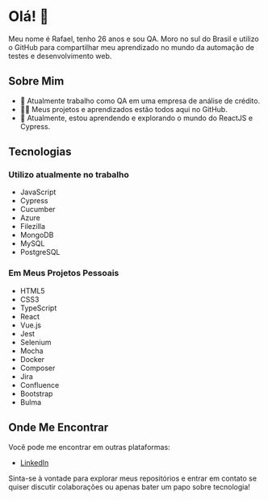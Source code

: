 # Olá! 👋

Meu nome é Rafael, tenho 26 anos e sou QA. Moro no sul do Brasil e utilizo o GitHub para compartilhar meu aprendizado no mundo da automação de testes e desenvolvimento web.

## Sobre Mim

- 🔭 Atualmente trabalho como QA em uma empresa de análise de crédito.
- 👨‍💻 Meus projetos e aprendizados estão todos aqui no GitHub.
- 🌱 Atualmente, estou aprendendo e explorando o mundo do ReactJS e Cypress.

## Tecnologias

### Utilizo atualmente no trabalho

- JavaScript
- Cypress
- Cucumber
- Azure
- Filezilla
- MongoDB
- MySQL
- PostgreSQL

### Em Meus Projetos Pessoais

- HTML5
- CSS3
- TypeScript
- React
- Vue.js
- Jest
- Selenium
- Mocha
- Docker
- Composer
- Jira
- Confluence
- Bootstrap
- Bulma

## Onde Me Encontrar

Você pode me encontrar em outras plataformas:

- [LinkedIn](https://www.linkedin.com/in/rafaelrabelodasilva/)

Sinta-se à vontade para explorar meus repositórios e entrar em contato se quiser discutir colaborações ou apenas bater um papo sobre tecnologia!

